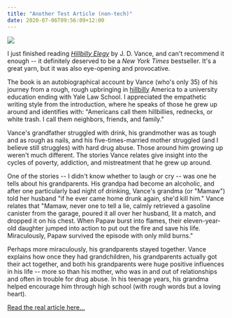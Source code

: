 ```yaml
---
title: "Another Test Article (non-tech)"
date: 2020-07-06T09:56:09+12:00
---
```


<img src="https://benhoyt.com/images/hillbilly-elegy.jpg" class="right">

I just finished reading [*Hillbilly Elegy*](https://www.amazon.com/Hillbilly-Elegy-Memoir-Family-Culture/dp/0062300547) by J.&nbsp;D.&nbsp;Vance, and can't recommend it enough -- it definitely deserved to be a *New York Times* bestseller. It's a great yarn, but it was also eye-opening and provocative.

The book is an autobiographical account by Vance (who's only 35) of his journey from a rough, rough upbringing in [hillbilly](https://en.wikipedia.org/wiki/Hillbilly) America to a university education ending with Yale Law School. I appreciated the empathetic writing style from the introduction, where he speaks of those he grew up around and identifies with: "Americans call them hillbillies, rednecks, or white trash. I call them neighbors, friends, and family."

<!--more-->

Vance's grandfather struggled with drink, his grandmother was as tough and as rough as nails, and his five-times-married mother struggled (and I believe still struggles) with hard drug abuse. Those around him growing up weren't much different. The stories Vance relates give insight into the cycles of poverty, addiction, and mistreatment that he grew up around.

One of the stories -- I didn't know whether to laugh or cry -- was one he tells about his grandparents. His grandpa had become an alcoholic, and after one particularly bad night of drinking, Vance's grandma (or "Mamaw") told her husband "if he ever came home drunk again, she'd kill him." Vance relates that "Mamaw, never one to tell a lie, calmly retrieved a gasoline canister from the garage, poured it all over her husband, lit a match, and dropped it on his chest. When Papaw burst into flames, their eleven-year-old daughter jumped into action to put out the fire and save his life. Miraculously, Papaw survived the episode with only mild burns."

Perhaps more miraculously, his grandparents stayed together. Vance explains how once they had grandchildren, his grandparents actually got their act together, and both his grandparents were huge positive influences in his life -- more so than his mother, who was in and out of relationships and often in trouble for drug abuse. In his teenage years, his grandma helped encourage him through high school (with rough words but a loving heart).

[Read the real article here...](https://benhoyt.com/writings/hillbilly-elegy/)
